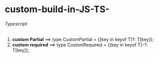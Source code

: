 # custom-build-in-JS-TS-

###### Typescript
 
1. **custom Partial** ==> type CustomPartial<T> = {[key in keyof T]?: T[key]};
2. **custom required** ==> type CustomRequired<T> = {[key in keyof T]-?: T[key]};
